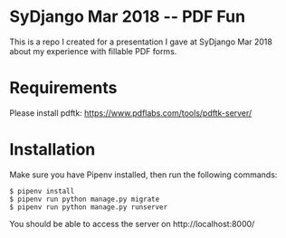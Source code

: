 # SyDjango Mar 2018 -- PDF Fun

This is a repo I created for a presentation I gave at SyDjango Mar 2018 about
my experience with fillable PDF forms.


# Requirements

Please install pdftk: https://www.pdflabs.com/tools/pdftk-server/

# Installation

Make sure you have Pipenv installed, then run the following commands:

```
$ pipenv install
$ pipenv run python manage.py migrate
$ pipenv run python manage.py runserver
```

You should be able to access the server on http://localhost:8000/

